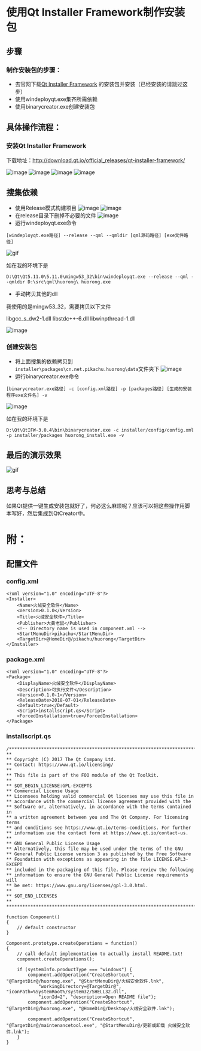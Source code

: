 # 使用Qt Installer Framework制作安装包

## 步骤

### 制作安装包的步骤：

- 去官网下载[Qt Installer Framework](http://download.qt.io/official_releases/qt-installer-framework/) 的安装包并安装（已经安装的请跳过这步）
- 使用windeployqt.exe集齐所需依赖
- 使用binarycreator.exe创建安装包

## 具体操作流程：

### 安装Qt Installer Framework

下载地址：http://download.qt.io/official_releases/qt-installer-framework/

![image](http://cdn.pikachu.net.cn/project/huorong/installer/0.png)
![image](http://cdn.pikachu.net.cn/project/huorong/installer/1.png)
![image](http://cdn.pikachu.net.cn/project/huorong/installer/2.png)
![image](http://cdn.pikachu.net.cn/project/huorong/installer/3.png)

## 搜集依赖

- 使用Release模式构建项目
![image](http://cdn.pikachu.net.cn/project/huorong/installer/4.png)
![image](http://cdn.pikachu.net.cn/project/huorong/installer/5.png)
- 在release目录下删掉不必要的文件
![image](http://cdn.pikachu.net.cn/project/huorong/installer/6.png)
- 运行windeployqt.exe命令

```
[windeployqt.exe路径] --release --qml --qmldir [qml源码路径] [exe文件路径]
```

![gif](http://cdn.pikachu.net.cn/project/huorong/installer/0.gif)





如在我的环境下是

```
D:\Qt\Qt5.11.0\5.11.0\mingw53_32\bin\windeployqt.exe --release --qml --qmldir D:\src\qml\huorong\ huorong.exe
```

- 手动拷贝其他的dll

我使用的是mingw53_32，需要拷贝以下文件

libgcc_s_dw2-1.dll libstdc++-6.dll libwinpthread-1.dll

![image](http://cdn.pikachu.net.cn/project/huorong/installer/9.png)

### 创建安装包

- 将上面搜集的依赖拷贝到`installer\packages\cn.net.pikachu.huorong\data`文件夹下
![image](http://cdn.pikachu.net.cn/project/huorong/installer/7.png)
- 运行binarycreator.exe命令

```
[binarycreator.exe路径] -c [config.xml路径] -p [packages路径] [生成的安装程序exe文件名] -v
```

![image](http://cdn.pikachu.net.cn/project/huorong/installer/8.png)

如在我的环境下是

```
D:\Qt\QtIFW-3.0.4\bin\binarycreator.exe -c installer/config/config.xml -p installer/packages huorong_install.exe -v
```

## 最后的演示效果

![gif](http://cdn.pikachu.net.cn/project/huorong/installer/2.gif)

## 思考与总结

如果Qt提供一键生成安装包就好了，何必这么麻烦呢？应该可以把这些操作用脚本写好，然后集成到QtCreator中。

# 附：

## 配置文件

### config.xml

```
<?xml version="1.0" encoding="UTF-8"?>
<Installer>
    <Name>火绒安全软件</Name>
    <Version>0.1.0</Version>
    <Title>火绒安全软件</Title>
    <Publisher>大黄老鼠</Publisher>
    <!-- Directory name is used in component.xml -->
    <StartMenuDir>pikachu</StartMenuDir>
    <TargetDir>@HomeDir@/pikachu/huorong</TargetDir>
</Installer>

```

### package.xml

```
<?xml version="1.0" encoding="UTF-8"?>
<Package>
    <DisplayName>火绒安全软件</DisplayName>
    <Description>可执行文件</Description>
    <Version>0.1.0-1</Version>
    <ReleaseDate>2018-07-01</ReleaseDate>
    <Default>true</Default>
    <Script>installscript.qs</Script>
    <ForcedInstallation>true</ForcedInstallation>
</Package>

```
### installscript.qs

```
/****************************************************************************
**
** Copyright (C) 2017 The Qt Company Ltd.
** Contact: https://www.qt.io/licensing/
**
** This file is part of the FOO module of the Qt Toolkit.
**
** $QT_BEGIN_LICENSE:GPL-EXCEPT$
** Commercial License Usage
** Licensees holding valid commercial Qt licenses may use this file in
** accordance with the commercial license agreement provided with the
** Software or, alternatively, in accordance with the terms contained in
** a written agreement between you and The Qt Company. For licensing terms
** and conditions see https://www.qt.io/terms-conditions. For further
** information use the contact form at https://www.qt.io/contact-us.
**
** GNU General Public License Usage
** Alternatively, this file may be used under the terms of the GNU
** General Public License version 3 as published by the Free Software
** Foundation with exceptions as appearing in the file LICENSE.GPL3-EXCEPT
** included in the packaging of this file. Please review the following
** information to ensure the GNU General Public License requirements will
** be met: https://www.gnu.org/licenses/gpl-3.0.html.
**
** $QT_END_LICENSE$
**
****************************************************************************/

function Component()
{
    // default constructor
}

Component.prototype.createOperations = function()
{
    // call default implementation to actually install README.txt!
    component.createOperations();

    if (systemInfo.productType === "windows") {
        component.addOperation("CreateShortcut", "@TargetDir@/huorong.exe", "@StartMenuDir@/火绒安全软件.lnk",
            "workingDirectory=@TargetDir@", "iconPath=%SystemRoot%/system32/SHELL32.dll",
            "iconId=2", "description=Open README file");
        component.addOperation("CreateShortcut", "@TargetDir@/huorong.exe", "@HomeDir@/Desktop/火绒安全软件.lnk");

        component.addOperation("CreateShortcut", "@TargetDir@/maintenancetool.exe", "@StartMenuDir@/更新或卸载 火绒安全软件.lnk");
    }
}

```

